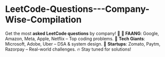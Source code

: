 # LeetCode-Questions---Company-Wise-Compilation
Get the most **asked LeetCode questions** by company! 🚀    🔹 **FAANG**: Google, Amazon, Meta, Apple, Netflix – Top coding problems.   🔹 **Tech Giants**: Microsoft, Adobe, Uber – DSA &amp; system design.   🔹 **Startups**: Zomato, Paytm, Razorpay – Real-world challenges.    🔥 Stay tuned for solutions!
